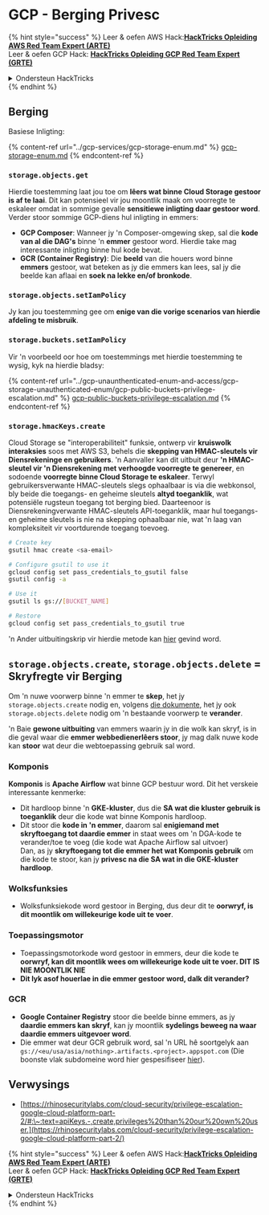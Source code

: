 # GCP - Berging Privesc

{% hint style="success" %}
Leer & oefen AWS Hack:<img src="/.gitbook/assets/image.png" alt="" data-size="line">[**HackTricks Opleiding AWS Red Team Expert (ARTE)**](https://training.hacktricks.xyz/courses/arte)<img src="/.gitbook/assets/image.png" alt="" data-size="line">\
Leer & oefen GCP Hack: <img src="/.gitbook/assets/image (2).png" alt="" data-size="line">[**HackTricks Opleiding GCP Red Team Expert (GRTE)**<img src="/.gitbook/assets/image (2).png" alt="" data-size="line">](https://training.hacktricks.xyz/courses/grte)

<details>

<summary>Ondersteun HackTricks</summary>

* Controleer die [**inskrywingsplanne**](https://github.com/sponsors/carlospolop)!
* **Sluit aan by die** 💬 [**Discord-groep**](https://discord.gg/hRep4RUj7f) of die [**telegram-groep**](https://t.me/peass) of **volg** ons op **Twitter** 🐦 [**@hacktricks\_live**](https://twitter.com/hacktricks\_live)**.**
* **Deel hacktruuks deur PR's in te dien by die** [**HackTricks**](https://github.com/carlospolop/hacktricks) en [**HackTricks Cloud**](https://github.com/carlospolop/hacktricks-cloud) github-opslag.

</details>
{% endhint %}

## Berging

Basiese Inligting:

{% content-ref url="../gcp-services/gcp-storage-enum.md" %}
[gcp-storage-enum.md](../gcp-services/gcp-storage-enum.md)
{% endcontent-ref %}

### `storage.objects.get`

Hierdie toestemming laat jou toe om **lêers wat binne Cloud Storage gestoor is af te laai**. Dit kan potensieel vir jou moontlik maak om voorregte te eskaleer omdat in sommige gevalle **sensitiewe inligting daar gestoor word**. Verder stoor sommige GCP-diens hul inligting in emmers:

* **GCP Composer**: Wanneer jy 'n Composer-omgewing skep, sal die **kode van al die DAG's** binne 'n **emmer** gestoor word. Hierdie take mag interessante inligting binne hul kode bevat.
* **GCR (Container Registry)**: Die **beeld** van die houers word binne **emmers** gestoor, wat beteken as jy die emmers kan lees, sal jy die beelde kan aflaai en **soek na lekke en/of bronkode**.

### `storage.objects.setIamPolicy`

Jy kan jou toestemming gee om **enige van die vorige scenarios van hierdie afdeling te misbruik**.

### **`storage.buckets.setIamPolicy`**

Vir 'n voorbeeld oor hoe om toestemmings met hierdie toestemming te wysig, kyk na hierdie bladsy:

{% content-ref url="../gcp-unaunthenticated-enum-and-access/gcp-storage-unauthenticated-enum/gcp-public-buckets-privilege-escalation.md" %}
[gcp-public-buckets-privilege-escalation.md](../gcp-unaunthenticated-enum-and-access/gcp-storage-unauthenticated-enum/gcp-public-buckets-privilege-escalation.md)
{% endcontent-ref %}

### `storage.hmacKeys.create`

Cloud Storage se "interoperabiliteit" funksie, ontwerp vir **kruiswolk interaksies** soos met AWS S3, behels die **skepping van HMAC-sleutels vir Diensrekeninge en gebruikers**. 'n Aanvaller kan dit uitbuit deur **'n HMAC-sleutel vir 'n Diensrekening met verhoogde voorregte te genereer**, en sodoende **voorregte binne Cloud Storage te eskaleer**. Terwyl gebruikersverwante HMAC-sleutels slegs ophaalbaar is via die webkonsol, bly beide die toegangs- en geheime sleutels **altyd toeganklik**, wat potensiële rugsteun toegang tot berging bied. Daarteenoor is Diensrekeningverwante HMAC-sleutels API-toeganklik, maar hul toegangs- en geheime sleutels is nie na skepping ophaalbaar nie, wat 'n laag van kompleksiteit vir voortdurende toegang toevoeg.
```bash
# Create key
gsutil hmac create <sa-email>

# Configure gsutil to use it
gcloud config set pass_credentials_to_gsutil false
gsutil config -a

# Use it
gsutil ls gs://[BUCKET_NAME]

# Restore
gcloud config set pass_credentials_to_gsutil true
```
'n Ander uitbuitingskrip vir hierdie metode kan [hier](https://github.com/RhinoSecurityLabs/GCP-IAM-Privilege-Escalation/blob/master/ExploitScripts/storage.hmacKeys.create.py) gevind word.

## `storage.objects.create`, `storage.objects.delete` = Skryfregte vir Berging

Om 'n nuwe voorwerp binne 'n emmer te **skep**, het jy `storage.objects.create` nodig en, volgens [die dokumente](https://cloud.google.com/storage/docs/access-control/iam-permissions#object\_permissions), het jy ook `storage.objects.delete` nodig om 'n bestaande voorwerp te **verander**.

'n Baie **gewone uitbuiting** van emmers waarin jy in die wolk kan skryf, is in die geval waar die **emmer webbedienerlêers stoor**, jy mag dalk nuwe kode kan **stoor** wat deur die webtoepassing gebruik sal word.

### Komponis

**Komponis** is **Apache Airflow** wat binne GCP bestuur word. Dit het verskeie interessante kenmerke:

* Dit hardloop binne 'n **GKE-kluster**, dus die **SA wat die kluster gebruik is toeganklik** deur die kode wat binne Komponis hardloop.
* Dit stoor die **kode in 'n emmer**, daarom sal **enigiemand met skryftoegang tot daardie emmer** in staat wees om 'n DGA-kode te verander/toe te voeg (die kode wat Apache Airflow sal uitvoer)\
Dan, as jy **skryftoegang tot die emmer het wat Komponis gebruik** om die kode te stoor, kan jy **privesc na die SA wat in die GKE-kluster hardloop**.

### Wolksfunksies

* Wolksfunksiekode word gestoor in Berging, dus deur dit te **oorwryf, is dit moontlik om willekeurige kode uit te voer**.

### Toepassingsmotor

* Toepassingsmotorkode word gestoor in emmers, deur die kode te **oorwryf, kan dit moontlik wees om willekeurige kode uit te voer. DIT IS NIE MOONTLIK NIE**
* **Dit lyk asof houerlae in die emmer gestoor word, dalk dit verander?**

### GCR

* **Google Container Registry** stoor die beelde binne emmers, as jy **daardie emmers kan skryf**, kan jy moontlik **sydelings beweeg na waar daardie emmers uitgevoer word**.
* Die emmer wat deur GCR gebruik word, sal 'n URL hê soortgelyk aan `gs://<eu/usa/asia/nothing>.artifacts.<project>.appspot.com` (Die boonste vlak subdomeine word hier gespesifiseer [hier](https://cloud.google.com/container-registry/docs/pushing-and-pulling)).

## **Verwysings**

* [https://rhinosecuritylabs.com/cloud-security/privilege-escalation-google-cloud-platform-part-2/#:\~:text=apiKeys.-,create,privileges%20than%20our%20own%20user.](https://rhinosecuritylabs.com/cloud-security/privilege-escalation-google-cloud-platform-part-2/)

{% hint style="success" %}
Leer & oefen AWS Hack:<img src="/.gitbook/assets/image.png" alt="" data-size="line">[**HackTricks Opleiding AWS Red Team Expert (ARTE)**](https://training.hacktricks.xyz/courses/arte)<img src="/.gitbook/assets/image.png" alt="" data-size="line">\
Leer & oefen GCP Hack: <img src="/.gitbook/assets/image (2).png" alt="" data-size="line">[**HackTricks Opleiding GCP Red Team Expert (GRTE)**<img src="/.gitbook/assets/image (2).png" alt="" data-size="line">](https://training.hacktricks.xyz/courses/grte)

<details>

<summary>Ondersteun HackTricks</summary>

* Kontroleer die [**inskrywingsplanne**](https://github.com/sponsors/carlospolop)!
* **Sluit aan by die** 💬 [**Discord-groep**](https://discord.gg/hRep4RUj7f) of die [**telegramgroep**](https://t.me/peass) of **volg** ons op **Twitter** 🐦 [**@hacktricks\_live**](https://twitter.com/hacktricks\_live)**.**
* **Deel haktruuks deur PR's in te dien by die** [**HackTricks**](https://github.com/carlospolop/hacktricks) en [**HackTricks Cloud**](https://github.com/carlospolop/hacktricks-cloud) github-opslag.

</details>
{% endhint %}
